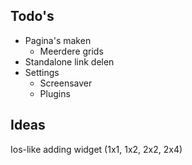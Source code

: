 ## Todo's
- Pagina's maken
    - Meerdere grids 
- Standalone link delen
- Settings
    - Screensaver
    - Plugins


## Ideas
Ios-like adding widget (1x1, 1x2, 2x2, 2x4)